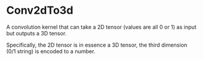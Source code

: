 # Conv2dTo3d
 A convolution kernel that can take a 2D tensor (values are all 0 or 1) as input but outputs a 3D tensor.

Specifically, the 2D tensor is in essence a 3D tensor, the third dimension (0/1 string) is encoded to a number.
